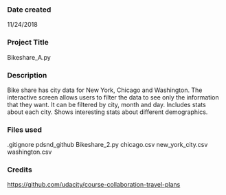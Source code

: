 
### Date created
11/24/2018


### Project Title
Bikeshare_A.py


### Description
Bike share has city data for New York, Chicago and Washington. The interactive screen allows users to filter the data to see only the information that they want. It can be filtered by city, month and day. Includes stats about each city. Shows interesting stats about different demographics.

### Files used
.gitignore
pdsnd_github
Bikeshare_2.py
chicago.csv
new_york_city.csv
washington.csv




### Credits
https://github.com/udacity/course-collaboration-travel-plans

